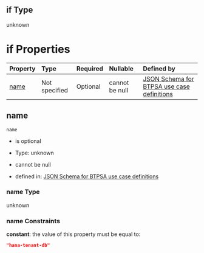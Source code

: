 ## if Type

unknown

# if Properties

| Property      | Type          | Required | Nullable       | Defined by                                                                                                                                                                                                        |
| :------------ | :------------ | :------- | :------------- | :---------------------------------------------------------------------------------------------------------------------------------------------------------------------------------------------------------------- |
| [name](#name) | Not specified | Optional | cannot be null | [JSON Schema for BTPSA use case definitions](btpsa-usecase-properties-services-items-allof-1-then-allof-39-if-properties-name.md "undefined#/properties/services/items/allOf/1/then/allOf/39/if/properties/name") |

## name



`name`

*   is optional

*   Type: unknown

*   cannot be null

*   defined in: [JSON Schema for BTPSA use case definitions](btpsa-usecase-properties-services-items-allof-1-then-allof-39-if-properties-name.md "undefined#/properties/services/items/allOf/1/then/allOf/39/if/properties/name")

### name Type

unknown

### name Constraints

**constant**: the value of this property must be equal to:

```json
"hana-tenant-db"
```
